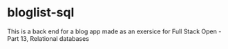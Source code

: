 # bloglist-sql

This is a back end for a blog app made as an exersice for Full Stack Open - Part 13, Relational databases
